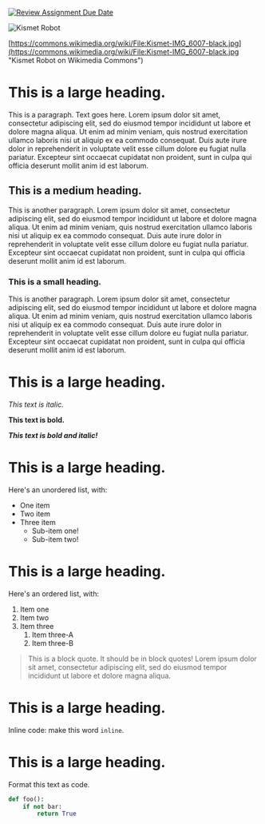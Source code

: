 [![Review Assignment Due Date](https://classroom.github.com/assets/deadline-readme-button-22041afd0340ce965d47ae6ef1cefeee28c7c493a6346c4f15d667ab976d596c.svg)](https://classroom.github.com/a/GGTIybmg)

<!--SHow Kismet robot image and inline link to Wikimedia Commons // -->

![Kismet Robot](https://upload.wikimedia.org/wikipedia/commons/0/03/Kismet-IMG_6007-black.jpg)

[https://commons.wikimedia.org/wiki/File:Kismet-IMG_6007-black.jpg](https://commons.wikimedia.org/wiki/File:Kismet-IMG_6007-black.jpg "Kismet Robot on Wikimedia Commons")

# This is a large heading. 

This is a paragraph. Text goes here. Lorem ipsum dolor sit amet, consectetur adipiscing elit, sed do eiusmod tempor incididunt ut labore et dolore magna aliqua. Ut enim ad minim veniam, quis nostrud exercitation ullamco laboris nisi ut aliquip ex ea commodo consequat. Duis aute irure dolor in reprehenderit in voluptate velit esse cillum dolore eu fugiat nulla pariatur. Excepteur sint occaecat cupidatat non proident, sunt in culpa qui officia deserunt mollit anim id est laborum.

## This is a medium heading. 

This is another paragraph. Lorem ipsum dolor sit amet, consectetur adipiscing elit, sed do eiusmod tempor incididunt ut labore et dolore magna aliqua. Ut enim ad minim veniam, quis nostrud exercitation ullamco laboris nisi ut aliquip ex ea commodo consequat. Duis aute irure dolor in reprehenderit in voluptate velit esse cillum dolore eu fugiat nulla pariatur. Excepteur sint occaecat cupidatat non proident, sunt in culpa qui officia deserunt mollit anim id est laborum.

### This is a small heading. 

This is another paragraph. Lorem ipsum dolor sit amet, consectetur adipiscing elit, sed do eiusmod tempor incididunt ut labore et dolore magna aliqua. Ut enim ad minim veniam, quis nostrud exercitation ullamco laboris nisi ut aliquip ex ea commodo consequat. Duis aute irure dolor in reprehenderit in voluptate velit esse cillum dolore eu fugiat nulla pariatur. Excepteur sint occaecat cupidatat non proident, sunt in culpa qui officia deserunt mollit anim id est laborum.

# This is a large heading. 

_This text is italic._

__This text is bold.__

___This text is bold and italic!___

# This is a large heading. 

Here's an unordered list, with:
- One item
- Two item
- Three item
  - Sub-item one!
  - Sub-item two!

# This is a large heading. 

Here's an ordered list, with:
1. Item one
2. Item two
3. Item three  
   1. Item three-A  
   2. Item three-B  

> This is a block quote. It should be in block quotes! Lorem ipsum dolor sit amet, consectetur adipiscing elit, sed do eiusmod tempor incididunt ut labore et dolore magna aliqua.

# This is a large heading. 

Inline code: make this word `inline`.

# This is a large heading. 

Format this text as code.
```python
def foo():
    if not bar:
        return True

